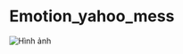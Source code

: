 # Emotion_yahoo_mess
![Hình ảnh](https://lh5.googleusercontent.com/-ozs0pPGwbvY/Vn8vnXl0i5I/AAAAAAAA8cE/nU5V3MXEpjY/w656-h541-no/%255BUNSET%255D)
